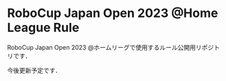 # RoboCup Japan Open 2023 @Home League Rule
RoboCup Japan Open 2023 @ホームリーグで使用するルール公開用リポジトリです．

今後更新予定です．
